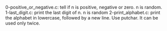 0-positive_or_negative.c: tell if n is positive, negative or zero. n is random.
1-last_digit.c: print the last digit of n. n is random
2-print_alphabet.c: print the alphabet in lowercase, followed by a new line. Use putchar. It can be used only twice.
